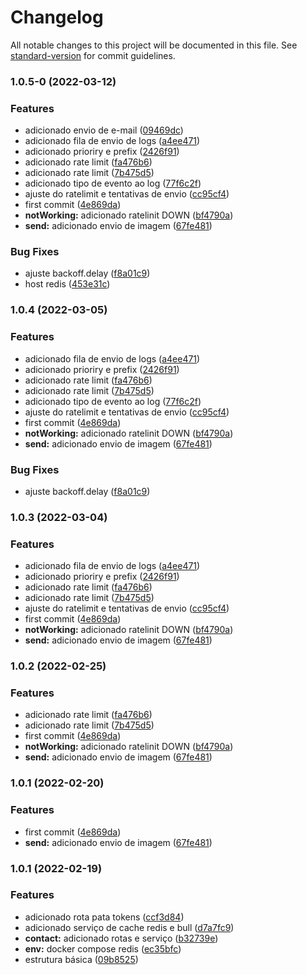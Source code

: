# Changelog

All notable changes to this project will be documented in this file. See [standard-version](https://github.com/conventional-changelog/standard-version) for commit guidelines.

### 1.0.5-0 (2022-03-12)


### Features

* adicionado envio de e-mail ([09469dc](https://github.com/leguass7/guarita-whatsapp/commit/09469dcacebf834461db9f13c7f2087a0923feb5))
* adicionado fila de envio de logs ([a4ee471](https://github.com/leguass7/guarita-whatsapp/commit/a4ee471d9378052b4aef587a390bd34c7c0241c4))
* adicionado prioriry e prefix ([2426f91](https://github.com/leguass7/guarita-whatsapp/commit/2426f918576714206906b73a4dea95cf9f43944f))
* adicionado rate limit ([fa476b6](https://github.com/leguass7/guarita-whatsapp/commit/fa476b603474abde7fcae0456c17dffcd349b088))
* adicionado rate limit ([7b475d5](https://github.com/leguass7/guarita-whatsapp/commit/7b475d5a9de014f15cdaea70dad974893c494688))
* adicionado tipo de evento ao log ([77f6c2f](https://github.com/leguass7/guarita-whatsapp/commit/77f6c2f98bd54839777c75341601542798300cac))
* ajuste do ratelimit e tentativas de envio ([cc95cf4](https://github.com/leguass7/guarita-whatsapp/commit/cc95cf446c59c2a99e89c7e5c60a108892b4ed6a))
* first commit ([4e869da](https://github.com/leguass7/guarita-whatsapp/commit/4e869da8750ba0eed4f34904e46515f0ea2a4930))
* **notWorking:** adicionado ratelinit DOWN ([bf4790a](https://github.com/leguass7/guarita-whatsapp/commit/bf4790a55ad849109b00f4ea377a23d34564996f))
* **send:** adicionado envio de imagem ([67fe481](https://github.com/leguass7/guarita-whatsapp/commit/67fe48123d78afc2633b35f0d4ab57ab7e8d360a))


### Bug Fixes

* ajuste backoff.delay ([f8a01c9](https://github.com/leguass7/guarita-whatsapp/commit/f8a01c9be4459659b774f9b57a77e43d4f0c4c14))
* host redis ([453e31c](https://github.com/leguass7/guarita-whatsapp/commit/453e31cc60ed922d9dc73a6df870f9a630780274))

### 1.0.4 (2022-03-05)


### Features

* adicionado fila de envio de logs ([a4ee471](https://github.com/leguass7/guarita-whatsapp/commit/a4ee471d9378052b4aef587a390bd34c7c0241c4))
* adicionado prioriry e prefix ([2426f91](https://github.com/leguass7/guarita-whatsapp/commit/2426f918576714206906b73a4dea95cf9f43944f))
* adicionado rate limit ([fa476b6](https://github.com/leguass7/guarita-whatsapp/commit/fa476b603474abde7fcae0456c17dffcd349b088))
* adicionado rate limit ([7b475d5](https://github.com/leguass7/guarita-whatsapp/commit/7b475d5a9de014f15cdaea70dad974893c494688))
* adicionado tipo de evento ao log ([77f6c2f](https://github.com/leguass7/guarita-whatsapp/commit/77f6c2f98bd54839777c75341601542798300cac))
* ajuste do ratelimit e tentativas de envio ([cc95cf4](https://github.com/leguass7/guarita-whatsapp/commit/cc95cf446c59c2a99e89c7e5c60a108892b4ed6a))
* first commit ([4e869da](https://github.com/leguass7/guarita-whatsapp/commit/4e869da8750ba0eed4f34904e46515f0ea2a4930))
* **notWorking:** adicionado ratelinit DOWN ([bf4790a](https://github.com/leguass7/guarita-whatsapp/commit/bf4790a55ad849109b00f4ea377a23d34564996f))
* **send:** adicionado envio de imagem ([67fe481](https://github.com/leguass7/guarita-whatsapp/commit/67fe48123d78afc2633b35f0d4ab57ab7e8d360a))


### Bug Fixes

* ajuste backoff.delay ([f8a01c9](https://github.com/leguass7/guarita-whatsapp/commit/f8a01c9be4459659b774f9b57a77e43d4f0c4c14))

### 1.0.3 (2022-03-04)


### Features

* adicionado fila de envio de logs ([a4ee471](https://github.com/leguass7/guarita-whatsapp/commit/a4ee471d9378052b4aef587a390bd34c7c0241c4))
* adicionado prioriry e prefix ([2426f91](https://github.com/leguass7/guarita-whatsapp/commit/2426f918576714206906b73a4dea95cf9f43944f))
* adicionado rate limit ([fa476b6](https://github.com/leguass7/guarita-whatsapp/commit/fa476b603474abde7fcae0456c17dffcd349b088))
* adicionado rate limit ([7b475d5](https://github.com/leguass7/guarita-whatsapp/commit/7b475d5a9de014f15cdaea70dad974893c494688))
* ajuste do ratelimit e tentativas de envio ([cc95cf4](https://github.com/leguass7/guarita-whatsapp/commit/cc95cf446c59c2a99e89c7e5c60a108892b4ed6a))
* first commit ([4e869da](https://github.com/leguass7/guarita-whatsapp/commit/4e869da8750ba0eed4f34904e46515f0ea2a4930))
* **notWorking:** adicionado ratelinit DOWN ([bf4790a](https://github.com/leguass7/guarita-whatsapp/commit/bf4790a55ad849109b00f4ea377a23d34564996f))
* **send:** adicionado envio de imagem ([67fe481](https://github.com/leguass7/guarita-whatsapp/commit/67fe48123d78afc2633b35f0d4ab57ab7e8d360a))

### 1.0.2 (2022-02-25)


### Features

* adicionado rate limit ([fa476b6](https://github.com/leguass7/guarita-whatsapp/commit/fa476b603474abde7fcae0456c17dffcd349b088))
* adicionado rate limit ([7b475d5](https://github.com/leguass7/guarita-whatsapp/commit/7b475d5a9de014f15cdaea70dad974893c494688))
* first commit ([4e869da](https://github.com/leguass7/guarita-whatsapp/commit/4e869da8750ba0eed4f34904e46515f0ea2a4930))
* **notWorking:** adicionado ratelinit DOWN ([bf4790a](https://github.com/leguass7/guarita-whatsapp/commit/bf4790a55ad849109b00f4ea377a23d34564996f))
* **send:** adicionado envio de imagem ([67fe481](https://github.com/leguass7/guarita-whatsapp/commit/67fe48123d78afc2633b35f0d4ab57ab7e8d360a))

### 1.0.1 (2022-02-20)


### Features

* first commit ([4e869da](https://github.com/leguass7/guarita-whatsapp/commit/4e869da8750ba0eed4f34904e46515f0ea2a4930))
* **send:** adicionado envio de imagem ([67fe481](https://github.com/leguass7/guarita-whatsapp/commit/67fe48123d78afc2633b35f0d4ab57ab7e8d360a))

### 1.0.1 (2022-02-19)


### Features

* adicionado rota pata tokens ([ccf3d84](https://github.com/leguass7/guarita-whatsapp/commit/ccf3d84b3b5e01dff1a183a7df4e6d4695f7a46c))
* adicionado serviço de cache redis e bull ([d7a7fc9](https://github.com/leguass7/guarita-whatsapp/commit/d7a7fc936b9a4f2587a1e22c592fdeb0383e5005))
* **contact:** adicionado rotas e serviço ([b32739e](https://github.com/leguass7/guarita-whatsapp/commit/b32739e79a96d2766e6371403ad29c9c6343be95))
* **env:** docker compose redis ([ec35bfc](https://github.com/leguass7/guarita-whatsapp/commit/ec35bfc2a1b6112d763f46762f210c2185016b8e))
* estrutura básica ([09b8525](https://github.com/leguass7/guarita-whatsapp/commit/09b8525b80fb784c741573ef76266824315901cc))
